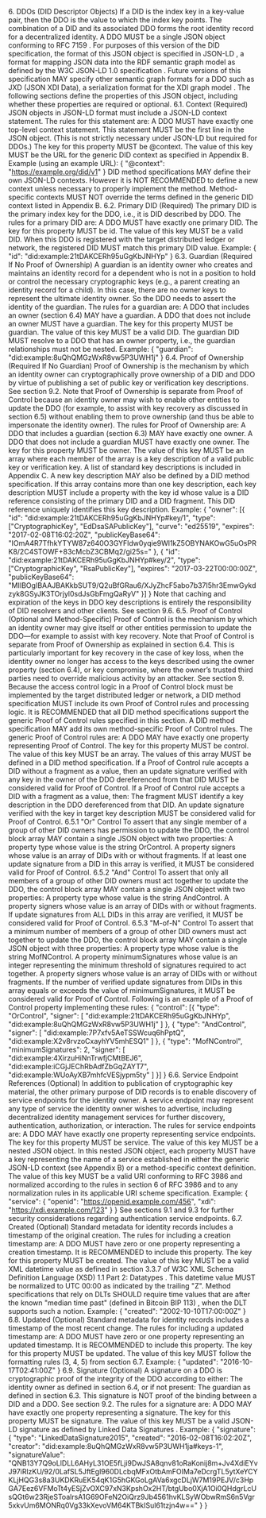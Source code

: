 6\. DDOs (DID Descriptor Objects) If a DID is the index key in a key-value
pair, then the DDO is the value to which the index key points. The combination
of a DID and its associated DDO forms the root identity record for a
decentralized identity. A DDO MUST be a single JSON object conforming to RFC
7159 . For purposes of this version of the DID specification, the format of
this JSON object is specified in JSON-LD , a format for mapping JSON data into
the RDF semantic graph model as defined by the W3C JSON-LD 1.0 specification .
Future versions of this specification MAY specify other semantic graph formats
for a DDO such as JXD (JSON XDI Data), a serialization format for the XDI
graph model . The following sections define the properties of this JSON
object, including whether these properties are required or optional. 6.1.
Context (Required) JSON objects in JSON-LD format must include a JSON-LD
context statement. The rules for this statement are: A DDO MUST have exactly
one top-level context statement. This statement MUST be the first line in the
JSON object. (This is not strictly necessary under JSON-LD but required for
DDOs.) The key for this property MUST be @context. The value of this key MUST
be the URL for the generic DID context as specified in Appendix B. Example
(using an example URL): { "@context": "https://example.org/did/v1" } DID
method specifications MAY define their own JSON-LD contexts. However it is NOT
RECOMMENDED to define a new context unless necessary to properly implement the
method. Method-specific contexts MUST NOT override the terms defined in the
generic DID context listed in Appendix B. 6.2. Primary DID (Required) The
primary DID is the primary index key for the DDO, i.e., it is DID described by
DDO. The rules for a primary DID are: A DDO MUST have exactly one primary DID.
The key for this property MUST be id. The value of this key MUST be a valid
DID. When this DDO is registered with the target distributed ledger or
network, the registered DID MUST match this primary DID value. Example: {
"id": "did:example:21tDAKCERh95uGgKbJNHYp" } 6.3. Guardian (Required If No
Proof of Ownership) A guardian is an identity owner who creates and maintains
an identity record for a dependent who is not in a position to hold or control
the necessary cryptographic keys (e.g., a parent creating an identity record
for a child). In this case, there are no owner keys to represent the ultimate
identity owner. So the DDO needs to assert the identity of the guardian. The
rules for a guardian are: A DDO that includes an owner (section 6.4) MAY have
a guardian. A DDO that does not include an owner MUST have a guardian. The key
for this property MUST be guardian. The value of this key MUST be a valid DID.
The guardian DID MUST resolve to a DDO that has an owner property, i.e., the
guardian relationships must not be nested. Example: { "guardian":
"did:example:8uQhQMGzWxR8vw5P3UWH1j" } 6.4. Proof of Ownership (Required If No
Guardian) Proof of Ownership is the mechanism by which an identity owner can
cryptographically prove ownership of a DID and DDO by virtue of publishing a
set of public key or verification key descriptions. See section 9.2. Note that
Proof of Ownership is separate from Proof of Control because an identity owner
may wish to enable other entities to update the DDO (for example, to assist
with key recovery as discussed in section 6.5) without enabling them to prove
ownership (and thus be able to impersonate the identity owner). The rules for
Proof of Ownership are: A DDO that includes a guardian (section 6.3) MAY have
exactly one owner. A DDO that does not include a guardian MUST have exactly
one owner. The key for this property MUST be owner. The value of this key MUST
be an array where each member of the array is a key description of a valid
public key or verification key. A list of standard key descriptions is
included in Appendix C. A new key description MAY also be defined by a DID
method specification. If this array contains more than one key description,
each key description MUST include a property with the key id whose value is a
DID reference consisting of the primary DID and a DID fragment. This DID
reference uniquely identifies this key description. Example: { "owner": [{
"id": "did:example:21tDAKCERh95uGgKbJNHYp#key/1", "type": ["CryptographicKey",
"EdDsaSAPublicKey"], "curve": "ed25519", "expires": "2017-02-08T16:02:20Z",
"publicKeyBase64":
"IOmA4R7TfhkYTYW87z640O3GYFldw0yqie9Wl1kZ5OBYNAKOwG5uOsPRK8/2C4STOWF+83cMcbZ3CBMq2/gi25s="
}, { "id": "did:example:21tDAKCERh95uGgKbJNHYp#key/2", "type":
["CryptographicKey", "RsaPublicKey"], "expires": "2017-03-22T00:00:00Z",
"publicKeyBase64":
"MIIBOgIBAAJBAKkbSUT9/Q2uBfGRau6/XJyZhcF5abo7b37I5hr3EmwGykdzyk8GSyJK3TOrjyl0sdJsGbFmgQaRyV"
}] } Note that caching and expiration of the keys in DDO key descriptions is
entirely the responsibility of DID resolvers and other clients. See section
9.6. 6.5. Proof of Control (Optional and Method-Specific) Proof of Control is
the mechanism by which an identity owner may give itself or other entities
permission to update the DDO—for example to assist with key recovery. Note
that Proof of Control is separate from Proof of Ownership as explained in
section 6.4. This is particularly important for key recovery in the case of
key loss, when the identity owner no longer has access to the keys described
using the owner property (section 6.4), or key compromise, where the owner’s
trusted third parties need to override malicious activity by an attacker. See
section 9. Because the access control logic in a Proof of Control block must
be implemented by the target distributed ledger or network, a DID method
specification MUST include its own Proof of Control rules and processing
logic. It is RECOMMENDED that all DID method specifications support the
generic Proof of Control rules specified in this section. A DID method
specification MAY add its own method-specific Proof of Control rules. The
generic Proof of Control rules are: A DDO MAY have exactly one property
representing Proof of Control. The key for this property MUST be control. The
value of this key MUST be an array. The values of this array MUST be defined
in a DID method specification. If a Proof of Control rule accepts a DID
without a fragment as a value, then an update signature verified with any key
in the owner of the DDO dereferenced from that DID MUST be considered valid
for Proof of Control. If a Proof of Control rule accepts a DID with a fragment
as a value, then: The fragment MUST identify a key description in the DDO
dereferenced from that DID. An update signature verified with the key in
target key description MUST be considered valid for Proof of Control. 6.5.1
"Or" Control To assert that any single member of a group of other DID owners
has permission to update the DDO, the control block array MAY contain a single
JSON object with two properties: A property type whose value is the string
OrControl. A property signers whose value is an array of DIDs with or without
fragments. If at least one update signature from a DID in this array is
verified, it MUST be considered valid for Proof of Control. 6.5.2 "And"
Control To assert that only all members of a group of other DID owners must
act together to update the DDO, the control block array MAY contain a single
JSON object with two properties: A property type whose value is the string
AndControl. A property signers whose value is an array of DIDs with or without
fragments. If update signatures from ALL DIDs in this array are verified, it
MUST be considered valid for Proof of Control. 6.5.3 "M-of-N" Control To
assert that a minimum number of members of a group of other DID owners must
act together to update the DDO, the control block array MAY contain a single
JSON object with three properties: A property type whose value is the string
MofNControl. A property minimumSignatures whose value is an integer
representing the minimum threshold of signatures required to act together. A
property signers whose value is an array of DIDs with or without fragments. If
the number of verified update signatures from DIDs in this array equals or
exceeds the value of minimumSignatures, it MUST be considered valid for Proof
of Control. Following is an example of a Proof of Control property
implementing these rules: { "control": [{ "type": "OrControl", "signer": [
"did:example:21tDAKCERh95uGgKbJNHYp", "did:example:8uQhQMGzWxR8vw5P3UWH1j" ]
}, { "type": "AndControl", "signer": [ "did:example:7P7xfv5AeTSSWcuq6hPptQ",
"did:example:X2v8rvzoCxayhYV5mhESQ1" ] }, { "type": "MofNControl",
"minimumSignatures": 2, "signer": [ "did:example:4XirzuHiNnTrwfjCMtBEJ6",
"did:example:iCGjJEChRbAdfZbGqZAYT7", "did:example:WUoAyXB7mhfcVESjypm5ty" ]
}] } 6.6. Service Endpoint References (Optional) In addition to publication of
cryptographic key material, the other primary purpose of DID records is to
enable discovery of service endpoints for the identity owner. A service
endpoint may represent any type of service the identity owner wishes to
advertise, including decentralized identity management services for further
discovery, authentication, authorization, or interaction. The rules for
service endpoints are: A DDO MAY have exactly one property representing
service endpoints. The key for this property MUST be service. The value of
this key MUST be a nested JSON object. In this nested JSON object, each
property MUST have a key representing the name of a service established in
either the generic JSON-LD context (see Appendix B) or a method-specific
context definition. The value of this key MUST be a valid URI conforming to
RFC 3986 and normalized according to the rules in section 6 of RFC 3986 and to
any normalization rules in its applicable URI scheme specification. Example: {
"service": { "openid": "https://openid.example.com/456", "xdi":
"https://xdi.example.com/123" } } See sections 9.1 and 9.3 for further
security considerations regarding authentication service endpoints. 6.7.
Created (Optional) Standard metadata for identity records includes a timestamp
of the original creation. The rules for including a creation timestamp are: A
DDO MUST have zero or one property representing a creation timestamp. It is
RECOMMENDED to include this property. The key for this property MUST be
created. The value of this key MUST be a valid XML datetime value as defined
in section 3.3.7 of W3C XML Schema Definition Language (XSD) 1.1 Part 2:
Datatypes . This datetime value MUST be normalized to UTC 00:00 as indicated
by the trailing "Z". Method specifications that rely on DLTs SHOULD require
time values that are after the known "median time past" (defined in Bitcoin
BIP 113) , when the DLT supports such a notion. Example: { "created":
"2002-10-10T17:00:00Z" } 6.8. Updated (Optional) Standard metadata for
identity records includes a timestamp of the most recent change. The rules for
including a updated timestamp are: A DDO MUST have zero or one property
representing an updated timestamp. It is RECOMMENDED to include this property.
The key for this property MUST be updated. The value of this key MUST follow
the formatting rules (3, 4, 5) from section 6.7. Example: { "updated":
"2016-10-17T02:41:00Z" } 6.9. Signature (Optional) A signature on a DDO is
cryptographic proof of the integrity of the DDO according to either: The
identity owner as defined in section 6.4, or if not present: The guardian as
defined in section 6.3. This signature is NOT proof of the binding between a
DID and a DDO. See section 9.2. The rules for a signature are: A DDO MAY have
exactly one property representing a signature. The key for this property MUST
be signature. The value of this key MUST be a valid JSON-LD signature as
defined by Linked Data Signatures . Example: { "signature": { "type":
"LinkedDataSignature2015", "created": "2016-02-08T16:02:20Z", "creator":
"did:example:8uQhQMGzWxR8vw5P3UWH1ja#keys-1", "signatureValue":
"QNB13Y7Q9oLlDLL6AHyL31OE5fLji9DwJSA8qnv81oRaKonij8m+Jv4XdiEYvJ97iRlzKU/92/0LafSL5JftEgl960DLcbqMFxOtbAmFOIMa7eDcrgTL5ytXeYCYKLjHQG3s8a3UKDKRuEK54qK1G5hGKGoLgAVa6xgcDLjW7M19PEJV/c3HpGA7Eez6VFMoTt4yESjZvOXC97xN3KpshOx2HT/btgUbo0XjA1Oi0QHdgrLcUsQGt6w23RjeSToalrsA1G69OFeN2OiQrz9Jb4561hvKLSyWObwRmS6n5Vgr5xkvUm6MONRq0Vg33kXevoVM64KTBkISul61tzjn4w=="
} }


